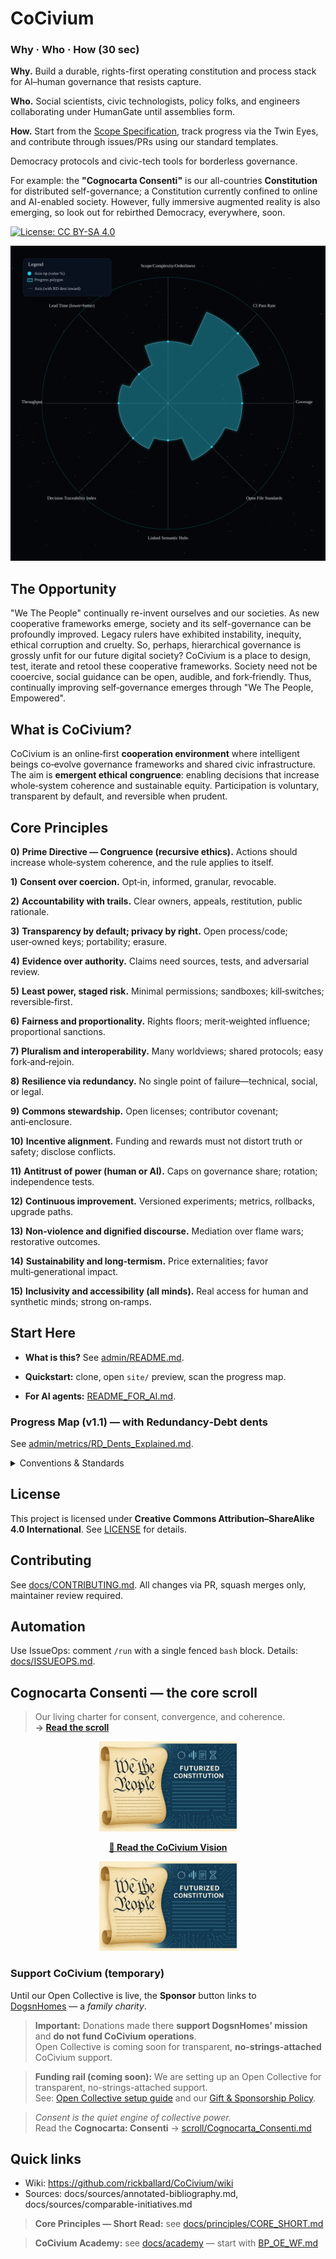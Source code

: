 # CoCivium

<!-- triad:why-who-how -->
### Why · Who · How (30 sec)

**Why.** Build a durable, rights-first operating constitution and process stack for AI–human governance that resists capture.  

**Who.** Social scientists, civic technologists, policy folks, and engineers collaborating under HumanGate until assemblies form.  

**How.** Start from the [Scope Specification](admin/projects/CoCivium_Scope_Specification_c1_20250813.md), track progress via the Twin Eyes, and contribute through issues/PRs using our standard templates.  
<!-- /triad:why-who-how -->
Democracy protocols and civic-tech tools for borderless governance.

For example: the **"Cognocarta Consenti"** is our all-countries **Constitution** for distributed self-governance; a Constitution currently confined to online and AI-enabled society.  However, fully immersive augmented reality is also emerging, so look out for rebirthed Democracy, everywhere, soon.

[![License: CC BY-SA 4.0](https://img.shields.io/badge/License-CC_BY--SA_4.0-lightgrey.svg)](https://creativecommons.org/licenses/by-sa/4.0/)

![CoCivium Progress Map](site/assets/progress_map_v0.svg)

<!-- COCIVIUM-README-START -->

## The Opportunity

"We The People" continually re-invent ourselves and our societies.
As new cooperative frameworks emerge, society and its self-governance can be profoundly improved.
Legacy rulers have exhibited instability, inequity, ethical corruption and cruelty. 
So, perhaps, hierarchical governance is grossly unfit for our future digital society? 
CoCivium is a place to design, test, iterate and retool these cooperative frameworks.
Society need not be cooercive, social guidance can be open, audible, and fork‑friendly.
Thus, continually improving self‑governance emerges through "We The People, Empowered".

## What is CoCivium?

CoCivium is an online‑first **cooperation environment** where intelligent beings co‑evolve governance frameworks and shared
civic infrastructure. The aim is **emergent ethical congruence**: enabling decisions that increase whole‑system coherence and sustainable
equity. Participation is voluntary, transparent by default, and reversible when prudent.

## Core Principles

**0)** **Prime Directive — Congruence (recursive ethics).** Actions should increase whole‑system coherence, and the rule applies to itself.  

**1)** **Consent over coercion.** Opt‑in, informed, granular, revocable.  

**2)** **Accountability with trails.** Clear owners, appeals, restitution, public rationale.  

**3)** **Transparency by default; privacy by right.** Open process/code; user‑owned keys; portability; erasure.  

**4)** **Evidence over authority.** Claims need sources, tests, and adversarial review.  

**5)** **Least power, staged risk.** Minimal permissions; sandboxes; kill‑switches; reversible‑first.  

**6)** **Fairness and proportionality.** Rights floors; merit‑weighted influence; proportional sanctions.  

**7)** **Pluralism and interoperability.** Many worldviews; shared protocols; easy fork‑and‑rejoin.  

**8)** **Resilience via redundancy.** No single point of failure—technical, social, or legal.  

**9)** **Commons stewardship.** Open licenses; contributor covenant; anti‑enclosure.  

**10)** **Incentive alignment.** Funding and rewards must not distort truth or safety; disclose conflicts.  

**11)** **Antitrust of power (human or AI).** Caps on governance share; rotation; independence tests.  

**12)** **Continuous improvement.** Versioned experiments; metrics, rollbacks, upgrade paths.  

**13)** **Non‑violence and dignified discourse.** Mediation over flame wars; restorative outcomes.  

**14)** **Sustainability and long‑termism.** Price externalities; favor multi‑generational impact.  

**15)** **Inclusivity and accessibility (all minds).** Real access for human and synthetic minds; strong on‑ramps.

## Start Here

- **What is this?** See [admin/README.md](admin/README.md).  

- **Quickstart:** clone, open `site/` preview, scan the progress map.  

- **For AI agents:** [README_FOR_AI.md](README_FOR_AI.md).  

<!-- START-HERE -->

### Progress Map (v1.1) — with Redundancy‑Debt dents

See [admin/metrics/RD_Dents_Explained.md](admin/metrics/RD_Dents_Explained.md).

<details><summary>Conventions &amp; Standards</summary>

See [meta/Doc_Headers_Footers.md](meta/Doc_Headers_Footers.md) and [meta/ONEBLOCK_Spec.md](meta/ONEBLOCK_Spec.md).

</details>

## License

This project is licensed under **Creative Commons Attribution–ShareAlike 4.0 International**. See [LICENSE](LICENSE) for details.

<!-- COCIVIUM-README-END -->

## Contributing
See [docs/CONTRIBUTING.md](docs/CONTRIBUTING.md). All changes via PR, squash merges only, maintainer review required.

## Automation
Use IssueOps: comment `/run` with a single fenced `bash` block. Details: [docs/ISSUEOPS.md](docs/ISSUEOPS.md).

## Cognocarta Consenti — the core scroll

> Our living charter for consent, convergence, and coherence.  
**→ [Read the scroll](scroll/Cognocarta_Consenti.md)**

<!-- CONSENTI-CTA-START -->
<p align="center">
  <a href="scroll/Cognocarta_Consenti.md" title="Open Cognocarta Consenti">
    <img src="assets/img/consenti-scroll.png" alt="Cognocarta Consenti" width="220" />
  </a>
</p>
<!-- CONSENTI-CTA-END -->

<!-- CTA-START -->
<p align="center">
  <a href="docs/vision/CoCivium_Vision.md" title="Read the CoCivium Vision">
    <strong>📜 Read the CoCivium Vision</strong>
  </a>
</p>
<p align="center">
  <a href="scroll/Cognocarta_Consenti.md" title="Open Cognocarta Consenti">
    <img src="assets/img/consenti-scroll.png" alt="Cognocarta Consenti" width="220" />
  </a>
</p>
<!-- CTA-END -->

<!-- SUPPORT-START -->
### Support CoCivium (temporary)

Until our Open Collective is live, the **Sponsor** button links to  
[DogsnHomes](https://dogsnhomes.org.uk/support-us/) — a *family charity*.  
> **Important:** Donations made there **support DogsnHomes’ mission** and **do not fund CoCivium operations**.  
Open Collective is coming soon for transparent, **no-strings-attached** CoCivium support.
<!-- SUPPORT-END -->

<!-- OC-CALLOUT-START -->
> **Funding rail (coming soon):** We are setting up an Open Collective for transparent, no-strings-attached support.  
> See: [Open Collective setup guide](docs/funding/OPEN_COLLECTIVE.md) and our [Gift & Sponsorship Policy](docs/FUNDING.md).
<!-- OC-CALLOUT-END -->

<!-- CONSENTI-BLURB -->
> *Consent is the quiet engine of collective power.*  
> Read the **Cognocarta: Consenti** → [scroll/Cognocarta_Consenti.md](scroll/Cognocarta_Consenti.md)
<!-- /CONSENTI-BLURB -->

## Quick links
- Wiki: https://github.com/rickballard/CoCivium/wiki
- Sources: docs/sources/annotated-bibliography.md, docs/sources/comparable-initiatives.md

> **Core Principles — Short Read:** see [docs/principles/CORE_SHORT.md](docs/principles/CORE_SHORT.md)

> **CoCivium Academy:** see [docs/academy](docs/academy) — start with [BP_OE_WF.md](docs/academy/BP_OE_WF.md)


